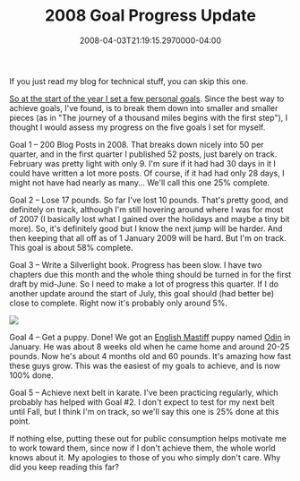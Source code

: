 ﻿---
title: 2008 Goal Progress Update
date: "2008-04-03T21:19:15.2970000-04:00"
description: If you just read my blog for technical stuff, you can skip this
featuredImage: /img/default-post-image.jpg
---

If you just read my blog for technical stuff, you can skip this one.

[So at the start of the year I set a few personal goals](http://aspadvice.com/blogs/ssmith/archive/2008/01/03/Some-2008-Goals.aspx). Since the best way to achieve goals, I've found, is to break them down into smaller and smaller pieces (as in "The journey of a thousand miles begins with the first step"), I thought I would assess my progress on the five goals I set for myself.

Goal 1 – 200 Blog Posts in 2008. That breaks down nicely into 50 per quarter, and in the first quarter I published 52 posts, just barely on track. February was pretty light with only 9. I'm sure if it had had 30 days in it I could have written a lot more posts. Of course, if it had had only 28 days, I might not have had nearly as many… We'll call this one 25% complete.

Goal 2 – Lose 17 pounds. So far I've lost 10 pounds. That's pretty good, and definitely on track, although I'm still hovering around where I was for most of 2007 (I basically lost what I gained over the holidays and maybe a tiny bit more). So, it's definitely good but I know the next jump will be harder. And then keeping that all off as of 1 January 2009 will be hard. But I'm on track. This goal is about 58% complete.

Goal 3 – Write a Silverlight book. Progress has been slow. I have two chapters due this month and the whole thing should be turned in for the first draft by mid-June. So I need to make a lot of progress this quarter. If I do another update around the start of July, this goal should (had better be) close to complete. Right now it's probably only around 5%.

![](/img/puppy-3.jpg)

Goal 4 – Get a puppy. Done! We got an [English Mastiff](http://en.wikipedia.org/wiki/English_Mastiff) puppy named [Odin](http://flickr.com/photos/lakequincy/tags/odin) in January. He was about 8 weeks old when he came home and around 20-25 pounds. Now he's about 4 months old and 60 pounds. It's amazing how fast these guys grow. This was the easiest of my goals to achieve, and is now 100% done.

Goal 5 – Achieve next belt in karate. I've been practicing regularly, which probably has helped with Goal #2. I don't expect to test for my next belt until Fall, but I think I'm on track, so we'll say this one is 25% done at this point.

If nothing else, putting these out for public consumption helps motivate me to work toward them, since now if I don't achieve them, the whole world knows about it. My apologies to those of you who simply don't care. Why did you keep reading this far?

